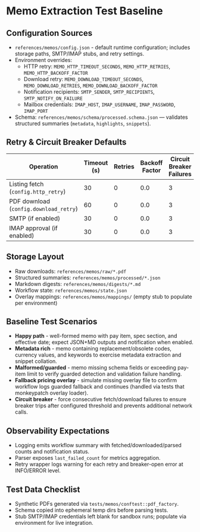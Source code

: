 # Memo Extraction Test Baseline

## Configuration Sources
- `references/memos/config.json` - default runtime configuration; includes storage paths, SMTP/IMAP stubs, and retry settings.
- Environment overrides:
  - HTTP retry: `MEMO_HTTP_TIMEOUT_SECONDS`, `MEMO_HTTP_RETRIES`, `MEMO_HTTP_BACKOFF_FACTOR`
  - Download retry: `MEMO_DOWNLOAD_TIMEOUT_SECONDS`, `MEMO_DOWNLOAD_RETRIES`, `MEMO_DOWNLOAD_BACKOFF_FACTOR`
  - Notification recipients: `SMTP_SENDER`, `SMTP_RECIPIENTS`, `SMTP_NOTIFY_ON_FAILURE`
  - Mailbox credentials: `IMAP_HOST`, `IMAP_USERNAME`, `IMAP_PASSWORD`, `IMAP_PORT`
- Schema: `references/memos/schema/processed.schema.json` — validates structured summaries (`metadata`, `highlights`, `snippets`).

## Retry & Circuit Breaker Defaults
| Operation | Timeout (s) | Retries | Backoff Factor | Circuit Breaker Failures |
|-----------|-------------|---------|----------------|--------------------------|
| Listing fetch (`config.http_retry`) | 30 | 0 | 0.0 | 3 |
| PDF download (`config.download_retry`) | 60 | 0 | 0.0 | 3 |
| SMTP (if enabled) | 30 | 0 | 0.0 | 3 |
| IMAP approval (if enabled) | 30 | 0 | 0.0 | 3 |

## Storage Layout
- Raw downloads: `references/memos/raw/*.pdf`
- Structured summaries: `references/memos/processed/*.json`
- Markdown digests: `references/memos/digests/*.md`
- Workflow state: `references/memos/state.json`
- Overlay mappings: `references/memos/mappings/` (empty stub to populate per environment)

## Baseline Test Scenarios
- **Happy path** - well-formed memo with pay item, spec section, and effective date; expect JSON+MD outputs and notification when enabled.
- **Metadata rich** - memo containing replacement/obsolete codes, currency values, and keywords to exercise metadata extraction and snippet collation.
- **Malformed/guarded** - memo missing schema fields or exceeding pay-item limit to verify guarded detection and validation failure handling.
- **Fallback pricing overlay** - simulate missing overlay file to confirm workflow logs guarded fallback and continues (handled via tests that monkeypatch overlay loader).
- **Circuit breaker** - force consecutive fetch/download failures to ensure breaker trips after configured threshold and prevents additional network calls.

## Observability Expectations
- Logging emits workflow summary with fetched/downloaded/parsed counts and notification status.
- Parser exposes `last_failed_count` for metrics aggregation.
- Retry wrapper logs warning for each retry and breaker-open error at INFO/ERROR level.

## Test Data Checklist
- Synthetic PDFs generated via `tests/memos/conftest::pdf_factory`.
- Schema copied into ephemeral temp dirs before parsing tests.
- Stub SMTP/IMAP credentials left blank for sandbox runs; populate via environment for live integration.
